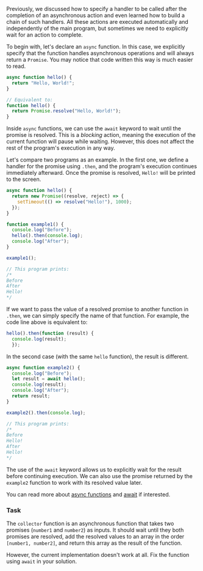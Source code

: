 Previously, we discussed how to specify a handler to be called after the completion of an asynchronous action and even learned how to build a chain of such handlers.
All these actions are executed automatically and independently of the main program, but sometimes we need to explicitly wait for an action to complete.

To begin with, let's declare an `async` function.
In this case, we explicitly specify that the function handles asynchronous operations and will always return a `Promise`.
You may notice that code written this way is much easier to read.

```js
async function hello() {
  return "Hello, World!";
}

// Equivalent to:
function hello() {
  return Promise.resolve("Hello, World!");
}
```

Inside `async` functions, we can use the `await` keyword to wait until the promise is resolved.
This is a _blocking_ action, meaning the execution of the current function will pause while waiting.
However, this does not affect the rest of the program's execution in any way.

Let's compare two programs as an example. In the first one, we define a handler for the promise using `.then`,
and the program's execution continues immediately afterward. Once the promise is resolved, `Hello!` will be printed to the screen. 

```js
async function hello() {
  return new Promise((resolve, reject) => {
    setTimeout(() => resolve("Hello!"), 1000);
  });
}

function example1() {
  console.log("Before");
  hello().then(console.log);
  console.log("After");
}

example1();

// This program prints:
/*
Before
After
Hello!
*/
```

<div class="hint">

  If we want to pass the value of a resolved promise to another function in `.then`, we can simply specify the name of that function.
  For example, the code line above is equivalent to:
  ```js
  hello().then(function (result) {
    console.log(result);
    });
  ```
</div>

In the second case (with the same `hello` function), the result is different.
```js
async function example2() {
  console.log("Before");
  let result = await hello();
  console.log(result);
  console.log("After");
  return result;
}

example2().then(console.log);

// This program prints:
/*
Before
Hello!
After
Hello!
*/
```

The use of the `await` keyword allows us to explicitly wait for the result before continuing execution.
We can also use the promise returned by the `example2` function to work with its resolved value later.

You can read more about [async functions](https://developer.mozilla.org/en-US/docs/Web/JavaScript/Reference/Statements/async_function) and [await](https://developer.mozilla.org/en-US/docs/Web/JavaScript/Reference/Operators/await) if interested. 

### Task
The `collector` function is an asynchronous function that takes two promises (`number1` and `number2`) as inputs.
It should wait until they both promises are resolved, add the resolved values to an array in the order `[number1, number2]`, and return this array as the result of the function.

However, the current implementation doesn't work at all. Fix the function using `await` in your solution.
